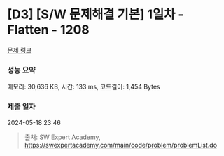 # [D3] [S/W 문제해결 기본] 1일차 - Flatten - 1208 

[문제 링크](https://swexpertacademy.com/main/code/problem/problemDetail.do?contestProbId=AV139KOaABgCFAYh) 

### 성능 요약

메모리: 30,636 KB, 시간: 133 ms, 코드길이: 1,454 Bytes

### 제출 일자

2024-05-18 23:46



> 출처: SW Expert Academy, https://swexpertacademy.com/main/code/problem/problemList.do